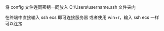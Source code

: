 将 config 文件连同密钥一同放入 C:\Users\username\.ssh 文件夹内

在终端中直接输入 ssh ecs 即可连接服务器
或者使用 win+r，输入 ssh ecs 一样可以连接
